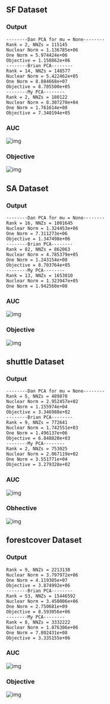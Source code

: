 ## SF Dataset

### Output
```
--------Dan PCA for mu = None--------
Rank = 2, NNZs = 115145
Nuclear Norm = 1.136785e+06
One Norm = 5.974424e+06
Objective = 1.158862e+06
--------Brian PCA--------
Rank = 14, NNZs = 148577
Nuclear Norm = 5.422462e+05
One Norm = 8.884668e+07
Objective = 8.705500e+05
--------My PCA--------
Rank = 2, NNZs = 180122
Nuclear Norm = 8.307270e+04
One Norm = 1.761614e+08
Objective = 7.340194e+05
```

### AUC
![img](SF/auc.png)

### Objective
![img](SF/obj.png)

## SA Dataset

### Output
```
--------Dan PCA for mu = None--------
Rank = 16, NNZs = 1001645
Nuclear Norm = 1.324453e+06
One Norm = 7.311273e+06
Objective = 1.347498e+06
--------Brian PCA--------
Rank = 82, NNZs = 862063
Nuclear Norm = 4.785379e+05
One Norm = 1.243154e+08
Objective = 8.703764e+05
--------My PCA--------
Rank = 13, NNZs = 1653010
Nuclear Norm = 1.323947e+05
One Norm = 1.942560e+08
```
### AUC
![img](SA/auc.png)

### Objective
![img](SA/obj.png)

## shuttle Dataset

### Output
```
--------Dan PCA for mu = None--------
Rank = 5, NNZs = 489870
Nuclear Norm = 2.952457e+02
One Norm = 1.155974e+04
Objective = 3.346988e+02
--------Brian PCA--------
Rank = 9, NNZs = 772641
Nuclear Norm = 1.742551e+03
One Norm = 1.496137e+06
Objective = 6.848820e+03
--------My PCA--------
Rank = 2, NNZs = 753025
Nuclear Norm = 2.067119e+02
One Norm = 3.551771e+04
Objective = 3.279328e+02
```
### AUC
![img](shuttle/auc.png)

### Obhective
![img](shuttle/obj.png)

## forestcover Dataset
### Output
```
Rank = 9, NNZs = 2213138
Nuclear Norm = 3.797972e+06
One Norm = 4.119305e+07
Objective = 3.874992e+06
--------Brian PCA--------
Rank = 53, NNZs = 15446592
Nuclear Norm = 3.450006e+06
One Norm = 2.750681e+09
Objective = 8.593056e+06
--------My PCA--------
Rank = 8, NNZs = 3332222
Nuclear Norm = 1.876306e+06
One Norm = 7.802431e+08
Objective = 3.335155e+06
```

### AUC
![img](forestcover/auc.png)

### Objective
![img](forestcover/obj.png)